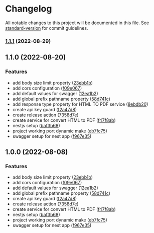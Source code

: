 # Changelog

All notable changes to this project will be documented in this file. See [standard-version](https://github.com/conventional-changelog/standard-version) for commit guidelines.

### [1.1.1](https://github.com/BrewInteractive/export-service-nestjs/compare/v1.1.0...v1.1.1) (2022-08-29)

## 1.1.0 (2022-08-20)


### Features

* add body size limit property ([23ebb1b](https://github.com/BrewInteractive/export-service-nestjs/commit/23ebb1b34ce9c31c2a6bae2d5139987233543a37))
* add cors configuration ([f09e067](https://github.com/BrewInteractive/export-service-nestjs/commit/f09e06734092f8babcaa3ed484f8fd7455d70a24))
* add default values for swagger ([12ea1b2](https://github.com/BrewInteractive/export-service-nestjs/commit/12ea1b287f9eb0888664fdd6d163ab19320a05d4))
* add global prefix pathname property ([58d741c](https://github.com/BrewInteractive/export-service-nestjs/commit/58d741c62f0976e7a8a9eb89d9a3690dc612080a))
* add response type property for HTML TO PDF service ([8ebdb20](https://github.com/BrewInteractive/export-service-nestjs/commit/8ebdb209a1236d33a7b3487d0473550b35cc0fc8))
* create api key guard ([f2a47d8](https://github.com/BrewInteractive/export-service-nestjs/commit/f2a47d837c69b3ba9d91c4c44491a2bef3b15367))
* create release action ([7358d7e](https://github.com/BrewInteractive/export-service-nestjs/commit/7358d7e7a68ee15a1bfea7dffcd38c9e33ea2c7b))
* create service for convert HTML to PDF ([f47f8ab](https://github.com/BrewInteractive/export-service-nestjs/commit/f47f8ab3f3f638d5b51b59738c2058e85121e7d3))
* nestjs setup ([baf3b68](https://github.com/BrewInteractive/export-service-nestjs/commit/baf3b68c9a76b26e36b5b878b3ce69c63a197c62))
* project working port dynamic make ([eb7fc75](https://github.com/BrewInteractive/export-service-nestjs/commit/eb7fc7565e57a253fc3027a8e4240796d52a5680))
* swagger setup for nest app ([f967e35](https://github.com/BrewInteractive/export-service-nestjs/commit/f967e35f54c005a4a37bc627a163bb504f7b213f))

## 1.0.0 (2022-08-08)


### Features

* add body size limit property ([23ebb1b](https://github.com/BrewInteractive/export-service-nestjs/commit/23ebb1b34ce9c31c2a6bae2d5139987233543a37))
* add cors configuration ([f09e067](https://github.com/BrewInteractive/export-service-nestjs/commit/f09e06734092f8babcaa3ed484f8fd7455d70a24))
* add default values for swagger ([12ea1b2](https://github.com/BrewInteractive/export-service-nestjs/commit/12ea1b287f9eb0888664fdd6d163ab19320a05d4))
* add global prefix pathname property ([58d741c](https://github.com/BrewInteractive/export-service-nestjs/commit/58d741c62f0976e7a8a9eb89d9a3690dc612080a))
* create api key guard ([f2a47d8](https://github.com/BrewInteractive/export-service-nestjs/commit/f2a47d837c69b3ba9d91c4c44491a2bef3b15367))
* create release action ([7358d7e](https://github.com/BrewInteractive/export-service-nestjs/commit/7358d7e7a68ee15a1bfea7dffcd38c9e33ea2c7b))
* create service for convert HTML to PDF ([f47f8ab](https://github.com/BrewInteractive/export-service-nestjs/commit/f47f8ab3f3f638d5b51b59738c2058e85121e7d3))
* nestjs setup ([baf3b68](https://github.com/BrewInteractive/export-service-nestjs/commit/baf3b68c9a76b26e36b5b878b3ce69c63a197c62))
* project working port dynamic make ([eb7fc75](https://github.com/BrewInteractive/export-service-nestjs/commit/eb7fc7565e57a253fc3027a8e4240796d52a5680))
* swagger setup for nest app ([f967e35](https://github.com/BrewInteractive/export-service-nestjs/commit/f967e35f54c005a4a37bc627a163bb504f7b213f))
